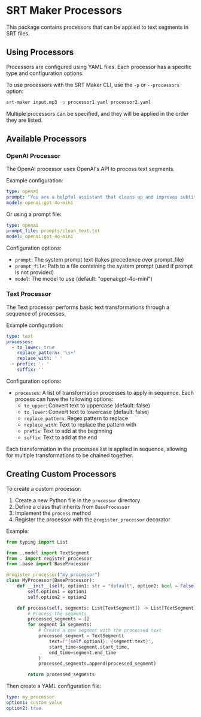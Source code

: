 # SRT Maker Processors

This package contains processors that can be applied to text segments in SRT files.

## Using Processors

Processors are configured using YAML files. Each processor has a specific type and configuration options.

To use processors with the SRT Maker CLI, use the `-p` or `--processors` option:

```bash
srt-maker input.mp3 -p processor1.yaml processor2.yaml
```

Multiple processors can be specified, and they will be applied in the order they are listed.

## Available Processors

### OpenAI Processor

The OpenAI processor uses OpenAI's API to process text segments.

Example configuration:

```yaml
type: openai
prompt: "You are a helpful assistant that cleans up and improves subtitle text."
model: openai:gpt-4o-mini
```

Or using a prompt file:

```yaml
type: openai
prompt_file: prompts/clean_text.txt
model: openai:gpt-4o-mini
```

Configuration options:
- `prompt`: The system prompt text (takes precedence over prompt_file)
- `prompt_file`: Path to a file containing the system prompt (used if prompt is not provided)
- `model`: The model to use (default: "openai:gpt-4o-mini")

### Text Processor

The Text processor performs basic text transformations through a sequence of processes.

Example configuration:

```yaml
type: text
processes:
  - to_lower: true
    replace_pattern: '\s+'
    replace_with: ' '
  - prefix: '- '
    suffix: ''
```

Configuration options:
- `processes`: A list of transformation processes to apply in sequence. Each process can have the following options:
  - `to_upper`: Convert text to uppercase (default: false)
  - `to_lower`: Convert text to lowercase (default: false)
  - `replace_pattern`: Regex pattern to replace
  - `replace_with`: Text to replace the pattern with
  - `prefix`: Text to add at the beginning
  - `suffix`: Text to add at the end

Each transformation in the processes list is applied in sequence, allowing for multiple transformations to be chained together.

## Creating Custom Processors

To create a custom processor:

1. Create a new Python file in the `processor` directory
2. Define a class that inherits from `BaseProcessor`
3. Implement the `process` method
4. Register the processor with the `@register_processor` decorator

Example:

```python
from typing import List

from ..model import TextSegment
from . import register_processor
from .base import BaseProcessor

@register_processor("my_processor")
class MyProcessor(BaseProcessor):
    def __init__(self, option1: str = "default", option2: bool = False):
        self.option1 = option1
        self.option2 = option2

    def process(self, segments: List[TextSegment]) -> List[TextSegment]:
        # Process the segments
        processed_segments = []
        for segment in segments:
            # Create a new segment with the processed text
            processed_segment = TextSegment(
                text=f"{self.option1}: {segment.text}",
                start_time=segment.start_time,
                end_time=segment.end_time
            )
            processed_segments.append(processed_segment)

        return processed_segments
```

Then create a YAML configuration file:

```yaml
type: my_processor
option1: custom value
option2: true
```
